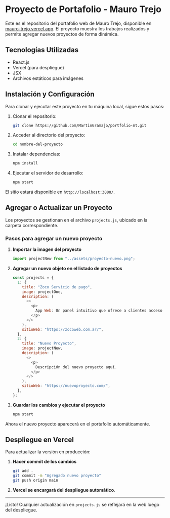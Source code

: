# Proyecto de Portafolio - Mauro Trejo

Este es el repositorio del portafolio web de Mauro Trejo, disponible en [mauro-trejo.vercel.app](https://mauro-trejo.vercel.app/). El proyecto muestra los trabajos realizados y permite agregar nuevos proyectos de forma dinámica.

## Tecnologías Utilizadas
- React.js
- Vercel (para despliegue)
- JSX
- Archivos estáticos para imágenes

## Instalación y Configuración
Para clonar y ejecutar este proyecto en tu máquina local, sigue estos pasos:

1. Clonar el repositorio:
   ```sh
   git clone https://github.com/MartinGramajo/portfolio-mt.git
   ```
2. Acceder al directorio del proyecto:
   ```sh
   cd nombre-del-proyecto
   ```
3. Instalar dependencias:
   ```sh
   npm install
   ```
4. Ejecutar el servidor de desarrollo:
   ```sh
   npm start
   ```

El sitio estará disponible en `http://localhost:3000/`.

## Agregar o Actualizar un Proyecto
Los proyectos se gestionan en el archivo `projects.js`, ubicado en la carpeta correspondiente.

### Pasos para agregar un nuevo proyecto
1. **Importar la imagen del proyecto**
   ```js
   import projectNew from "../assets/proyecto-nuevo.png";
   ```

2. **Agregar un nuevo objeto en el listado de proyectos**
   ```js
   const projects = {
     1: {
       title: "Zoco Servicio de pago",
       image: projectOne,
       description: (
         <>
           <p>
             App Web: Un panel intuitivo que ofrece a clientes acceso a sus datos de facturación y permite a asesores comerciales gestionar y potenciar sus ventas.
           </p>
         </>
       ),
       sitioWeb: "https://zocoweb.com.ar/",
     },
     2: {
       title: "Nuevo Proyecto",
       image: projectNew,
       description: (
         <>
           <p>
             Descripción del nuevo proyecto aquí.
           </p>
         </>
       ),
       sitioWeb: "https://nuevoproyecto.com/",
     },
   };
   ```
3. **Guardar los cambios y ejecutar el proyecto**
   ```sh
   npm start
   ```

Ahora el nuevo proyecto aparecerá en el portafolio automáticamente.

## Despliegue en Vercel
Para actualizar la versión en producción:
1. **Hacer commit de los cambios**
   ```sh
   git add .
   git commit -m "Agregado nuevo proyecto"
   git push origin main
   ```
2. **Vercel se encargará del despliegue automático**.

---
¡Listo! Cualquier actualización en `projects.js` se reflejará en la web luego del despliegue.

